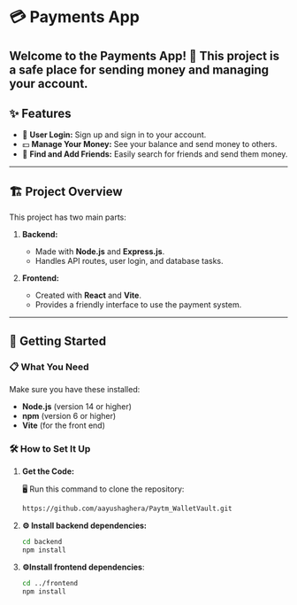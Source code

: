 # 💳 Payments App

Welcome to the **Payments App**! 🎉 This project is a safe place for sending money and managing your account.  
---

## ✨ Features

- 🔐 **User Login:** Sign up and sign in to your account.
- 💵 **Manage Your Money:** See your balance and send money to others.
- 👫 **Find and Add Friends:** Easily search for friends and send them money.

---

## 🏗️ Project Overview

This project has two main parts:

1. **Backend:** 
   - Made with **Node.js** and **Express.js**.
   - Handles API routes, user login, and database tasks.

2. **Frontend:** 
   - Created with **React** and **Vite**.
   - Provides a friendly interface to use the payment system.

---

## 🚀 Getting Started

### 📋 What You Need

Make sure you have these installed:

- **Node.js** (version 14 or higher)
- **npm** (version 6 or higher)
- **Vite** (for the front end)

### 🛠️ How to Set It Up

1. **Get the Code:** 

   🖥️ Run this command to clone the repository:

   ```bash
   https://github.com/aayushaghera/Paytm_WalletVault.git
   
2. **⚙️ Install backend dependencies:**
   ```bash
   cd backend
   npm install

3. **⚙️Install frontend dependencies**:

   ```bash
   cd ../frontend
   npm install
   ```   
   


